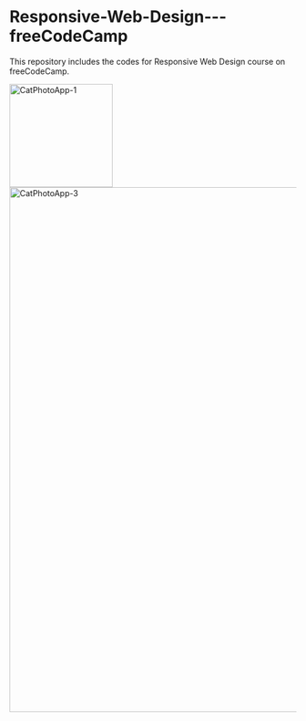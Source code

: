 # Responsive-Web-Design---freeCodeCamp
This repository includes the codes for Responsive Web Design course on freeCodeCamp.

<img width="181" alt="CatPhotoApp-1" src="https://github.com/betulyurtman/Responsive-Web-Design-freeCodeCamp/assets/96620871/ff942555-f51f-4aa9-a7d1-53afb3c88813">






<img width="920" alt="CatPhotoApp-3" src="https://github.com/betulyurtman/Responsive-Web-Design-freeCodeCamp/assets/96620871/86980d6f-a719-44f9-a3c1-f796621d596c">
